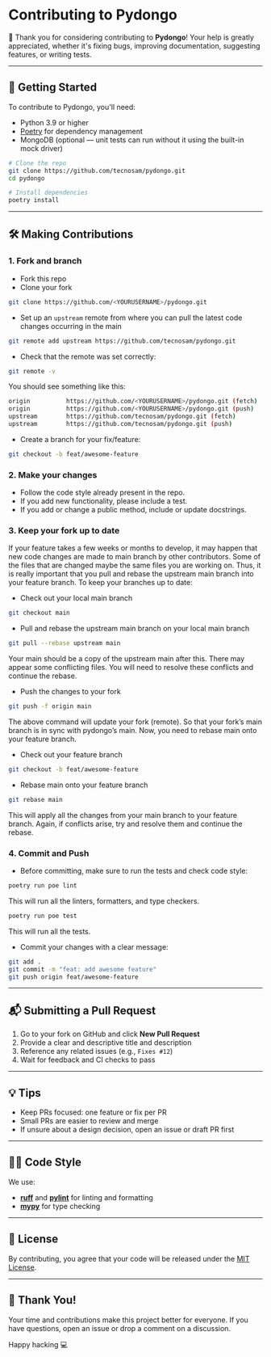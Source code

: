 # Contributing to Pydongo

🎉 Thank you for considering contributing to **Pydongo**!
Your help is greatly appreciated, whether it's fixing bugs, improving documentation, suggesting features, or writing tests.

---

## 🚀 Getting Started

To contribute to Pydongo, you'll need:

- Python 3.9 or higher
- [Poetry](https://python-poetry.org/) for dependency management
- MongoDB (optional — unit tests can run without it using the built-in mock driver)

```bash
# Clone the repo
git clone https://github.com/tecnosam/pydongo.git
cd pydongo

# Install dependencies
poetry install
```

---

## 🛠️ Making Contributions

### 1. Fork and branch

- Fork this repo
- Clone your fork

```bash
git clone https://github.com/<YOURUSERNAME>/pydongo.git
```

- Set up an `upstream` remote from where you can pull the latest code changes occurring in the main

```bash
git remote add upstream https://github.com/tecnosam/pydongo.git
```

- Check that the remote was set correctly:

```bash
git remote -v
```

You should see something like this:

```bash
origin          https://github.com/<YOURUSERNAME>/pydongo.git (fetch)
origin          https://github.com/<YOURUSERNAME>/pydongo.git (push)
upstream        https://github.com/tecnosam/pydongo.git (fetch)
upstream        https://github.com/tecnosam/pydongo.git (push)
```

- Create a branch for your fix/feature:

```bash
git checkout -b feat/awesome-feature
```

### 2. Make your changes

- Follow the code style already present in the repo.
- If you add new functionality, please include a test.
- If you add or change a public method, include or update docstrings.

### 3. Keep your fork up to date

If your feature takes a few weeks or months to develop, it may happen that new code changes are made to main branch by other contributors.
Some of the files that are changed maybe the same files you are working on.
Thus, it is really important that you pull and rebase the upstream main branch into your feature branch.
To keep your branches up to date:

- Check out your local main branch

```bash
git checkout main
```

- Pull and rebase the upstream main branch on your local main branch

```bash
git pull --rebase upstream main
```

Your main should be a copy of the upstream main after this.
There may appear some conflicting files. You will need to resolve these conflicts and continue the rebase.

- Push the changes to your fork

```bash
git push -f origin main
```

The above command will update your fork (remote). So that your fork’s main branch is in sync with pydongo’s main.
Now, you need to rebase main onto your feature branch.

- Check out your feature branch

```bash
git checkout -b feat/awesome-feature
```

- Rebase main onto your feature branch

```bash
git rebase main
```

This will apply all the changes from your main branch to your feature branch.
Again, if conflicts arise, try and resolve them and continue the rebase.

### 4. Commit and Push

- Before committing, make sure to run the tests and check code style:

```bash
poetry run poe lint
```

This will run all the linters, formatters, and type checkers.

```bash
poetry run poe test
```

This will run all the tests.

- Commit your changes with a clear message:

```bash
git add .
git commit -m "feat: add awesome feature"
git push origin feat/awesome-feature
```

---

## 📬 Submitting a Pull Request

1. Go to your fork on GitHub and click **New Pull Request**
2. Provide a clear and descriptive title and description
3. Reference any related issues (e.g., `Fixes #12`)
4. Wait for feedback and CI checks to pass

---

## 💡 Tips

- Keep PRs focused: one feature or fix per PR
- Small PRs are easier to review and merge
- If unsure about a design decision, open an issue or draft PR first

---

## 🧑‍💻 Code Style

We use:

- [**ruff**](https://docs.astral.sh/ruff/) and [**pylint**](https://pylint.readthedocs.io/en/stable/) for linting and formatting
- [**mypy**](https://mypy-lang.org/) for type checking

---

## 📄 License

By contributing, you agree that your code will be released under the [MIT License](LICENSE).

---

## 🙏 Thank You!

Your time and contributions make this project better for everyone.
If you have questions, open an issue or drop a comment on a discussion.

Happy hacking 💻
